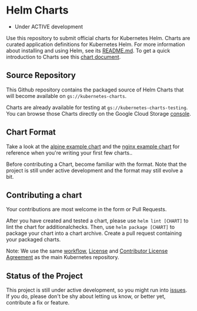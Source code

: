 # Helm Charts

* Under ACTIVE development

Use this repository to submit official charts for Kubernetes Helm. Charts are curated application definitions for Kubernetes Helm. For more information about installing and using Helm, see its
[README.md](https://github.com/kubernetes/helm/tree/master/README.md). To get a quick introduction to Charts see this [chart document](https://github.com/kubernetes/helm/blob/master/docs/charts.md).

## Source Repository

This Github repository contains the packaged source of Helm Charts that will become available on `gs://kubernetes-charts`.

Charts are already available for testing at `gs://kubernetes-charts-testing`. You can browse those Charts directly on the Google Cloud Storage [console](https://console.cloud.google.com/storage/browser/kubernetes-charts-testing).

## Chart Format

Take a look at the [alpine example chart](https://github.com/kubernetes/helm/tree/master/docs/examples/alpine) and the [nginx example chart](https://github.com/kubernetes/helm/tree/master/docs/examples/nginx) for reference when you're writing your first few charts..

Before contributing a Chart, become familiar with the format. Note that the project is still under active development and the format may still evolve a bit.

## Contributing a chart

Your contributions are most welcome in the form or Pull Requests.

After you have created and tested a chart, please use `helm lint [CHART]` to lint the chart for additionalchecks. Then, use `helm package [CHART]` to package your chart into a chart archive. Create a pull request containing your packaged charts.

Note: We use the same [workflow](https://github.com/kubernetes/kubernetes/blob/master/docs/devel/development.md#git-setup),
[License](LICENSE) and [Contributor License Agreement](CONTRIBUTING.md) as the main Kubernetes repository.

## Status of the Project

This project is still under active development, so you might run into [issues](https://github.com/kubernetes/charts/issues). If you do, please don't be shy about letting us know, or better yet, contribute a fix or feature.

